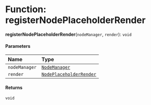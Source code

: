 # Function: registerNodePlaceholderRender

**registerNodePlaceholderRender**(`nodeManager`, `render`): `void`

#### Parameters

| Name | Type |
| :------ | :------ |
| `nodeManager` | [`NodeManager`](/en/auto-docs/form-core/classes/NodeManager.md) |
| `render` | [`NodePlaceholderRender`](/en/auto-docs/form-core/types/NodePlaceholderRender.md) |

#### Returns

`void`
